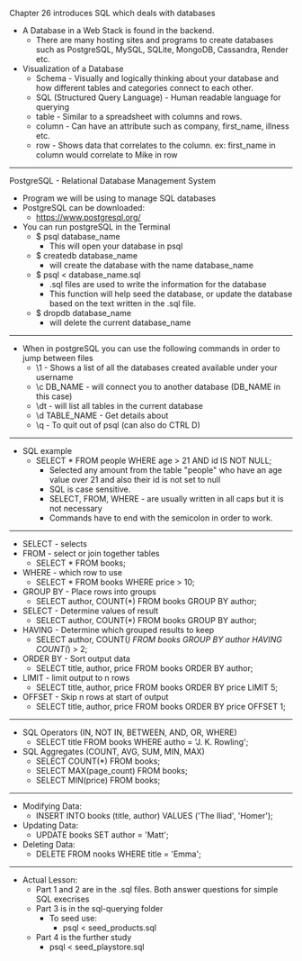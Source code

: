 Chapter 26 introduces SQL which deals with databases
- A Database in a Web Stack is found in the backend.
    - There are many hosting sites and programs to create databases such as PostgreSQL, MySQL, SQLite, MongoDB, Cassandra, Render etc.
- Visualization of a Database
    - Schema - Visually and logically thinking about your database and how different tables and categories connect to each other.
    - SQL (Structured Query Language) - Human readable language for querying
    - table - Similar to a spreadsheet with columns and rows.
    - column - Can have an attribute such as company, first_name, illness etc.
    - row - Shows data that correlates to the column. ex: first_name in column would correlate to Mike in row
___________________________________________________
PostgreSQL - Relational Database Management System
- Program we will be using to manage SQL databases
- PostgreSQL can be downloaded:
    - https://www.postgresql.org/
- You can run postgreSQL in the Terminal
    - $ psql database_name
        - This will open your database in psql
    - $ createdb database_name
        - will create the database with the name database_name
    - $ psql < database_name.sql
        - .sql files are used to write the information for the database
        - This function will help seed the database, or update the database based on the text written in the .sql file.
    - $ dropdb database_name
        - will delete the current database_name
_______________________________________________________________________________________
- When in postgreSQL you can use the following commands in order to jump between files
    - \1 - Shows a list of all the databases created available under your username
    - \c DB_NAME - will connect you to another database (DB_NAME in this case)
    - \dt - will list all tables in the current database
    - \d TABLE_NAME - Get details about
    - \q - To quit out of psql (can also do CTRL D)
_______________________________________________________________________________________
- SQL example
    - SELECT * FROM people WHERE age > 21 AND id IS NOT NULL;
        - Selected any amount from the table "people" who have an age value over 21 and also their id is not set to null
        - SQL is case sensitive.
        - SELECT, FROM, WHERE - are usually written in all caps but it is not necessary
        - Commands have to end with the semicolon in order to work.

________________________________________________________________________________________
- SELECT - selects
 - FROM - select or join together tables
    - SELECT * FROM books;
 - WHERE - which row to use
    - SELECT * FROM books WHERE price > 10;
 - GROUP BY - Place rows into groups
    - SELECT author, COUNT(*) FROM books GROUP BY author;
 - SELECT - Determine values of result
    - SELECT author, COUNT(*) FROM books GROUP BY author;
 - HAVING - Determine which grouped results to keep
    - SELECT author, COUNT(*) FROM books GROUP BY author HAVING COUNT(*) > 2;
 - ORDER BY - Sort output data
    - SELECT title, author, price FROM books ORDER BY author;
 - LIMIT - limit output to n rows
    - SELECT title, author, price FROM books ORDER BY price LIMIT 5;
 - OFFSET - Skip n rows at start of output
    - SELECT title, author, price FROM books ORDER BY price OFFSET 1;

________________________________________________________________________________________
- SQL Operators (IN, NOT IN, BETWEEN, AND, OR, WHERE)
    - SELECT title FROM books WHERE autho = 'J. K. Rowling';
- SQL Aggregates (COUNT, AVG, SUM, MIN, MAX)
    - SELECT COUNT(*) FROM books;
    - SELECT MAX(page_count) FROM books;
    - SELECT MIN(price) FROM books;

________________________________________________________________________________________
- Modifying Data:
    - INSERT INTO books (title, author) VALUES ('The Iliad', 'Homer');
- Updating Data:
    - UPDATE books SET author = 'Matt';
- Deleting Data:
    - DELETE FROM nooks WHERE title = 'Emma';

________________________________________________________________________________________
- Actual Lesson:
    - Part 1 and 2 are in the .sql files. Both answer questions for simple SQL execrises
    - Part 3 is in the sql-querying folder
        - To seed use:
            - psql < seed_products.sql
    - Part 4 is the further study
        - psql < seed_playstore.sql